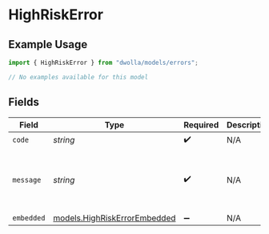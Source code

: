 # HighRiskError

## Example Usage

```typescript
import { HighRiskError } from "dwolla/models/errors";

// No examples available for this model
```

## Fields

| Field                                                                   | Type                                                                    | Required                                                                | Description                                                             | Example                                                                 |
| ----------------------------------------------------------------------- | ----------------------------------------------------------------------- | ----------------------------------------------------------------------- | ----------------------------------------------------------------------- | ----------------------------------------------------------------------- |
| `code`                                                                  | *string*                                                                | :heavy_check_mark:                                                      | N/A                                                                     | ValidationError                                                         |
| `message`                                                               | *string*                                                                | :heavy_check_mark:                                                      | N/A                                                                     | Validation error(s) present. See embedded errors list for more details. |
| `embedded`                                                              | [models.HighRiskErrorEmbedded](../../models/highriskerrorembedded.md)   | :heavy_minus_sign:                                                      | N/A                                                                     |                                                                         |